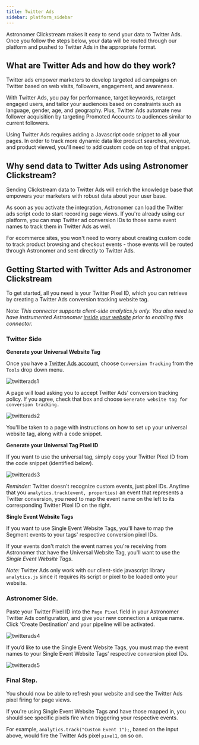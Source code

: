 ```yaml
---
title: Twitter Ads
sidebar: platform_sidebar
---
```


Astronomer Clickstream makes it easy to send your data to Twitter Ads. Once you follow the steps below, your data will be routed through our platform and pushed to Twitter Ads in the appropriate format. 

## What are Twitter Ads and how do they work?

Twitter ads empower marketers to develop targeted ad campaigns on Twitter based on web visits, followers, engagement, and awareness. 

With Twitter Ads, you pay for performance, target keywords, retarget engaged users, and tailor your audiences based on constraints such as language, gender, age, and geography. Plus, Twitter Ads automate new follower acquisition by targeting Promoted Accounts to audiences similar to current followers. 

Using Twitter Ads requires adding a Javascript code snippet to all your pages. In order to track more dynamic data like product searches, revenue, and product viewed, you'll need to add custom code on top of that snippet.

## Why send data to Twitter Ads using Astronomer Clickstream?

Sending Clickstream data to Twitter Ads will enrich the knowledge base that empowers your marketers with robust data about your user base.  

As soon as you activate the integration, Astronomer can load the Twitter ads script code to start recording page views. If you're already using our platform, you can map Twitter ad conversion IDs to those same event names to track them in Twitter Ads as well. 

For ecommerce sites, you won't need to worry about creating custom code to track product browsing and checkout events - those events will be routed through Astronomer and sent directly to Twitter Ads.

## Getting Started with Twitter Ads and Astronomer Clickstream

To get started, all you need is your Twitter Pixel ID, which you can retrieve by creating a Twitter Ads conversion tracking website tag.

Note: *This connector supports client-side analytics.js only.  You also need to have instrumented Astronomer [inside your website](../sources/analyticsjs.md) prior to enabling this connector.*

### Twitter Side

**Generate your Universal Website Tag**

Once you have a [Twitter Ads account](https://ads.twitter.com/),  choose `Conversion Tracking` from the `Tools` drop down menu. 

![twitterads1](../../../images.twitterads1.png)

A page will load asking you to accept Twitter Ads' conversion tracking policy. If you agree, check that box and choose `Generate website tag for conversion tracking.`

![twitterads2](../../../images.twitterads2.png)

You'll be taken to a page with instructions on how to set up your universal website tag, along with a code snippet. 

**Generate your Universal Tag Pixel ID**

If you want to use the universal tag, simply copy your Twitter Pixel ID from the code snippet (identified below).

![twitterads3](../../../images.twitterads3.png)

*Reminder:* Twitter doesn't recognize custom events, just pixel IDs. Anytime that you `analytics.track(event, properties)` an event that represents a Twitter conversion, you need to map the event name on the left to its corresponding Twitter Pixel ID on the right.  

**Single Event Website Tags**

If you want to use Single Event Website Tags, you'll have to map the Segment events to your tags' respective conversion pixel IDs. 

If your events don't match the event names you're receiving from Astronomer that have the Universal Website Tag, you'll want to use the *Single Event Website Tags*.

*Note:* Twitter Ads only work with our client-side javascript library `analytics.js` since it requires its script or pixel to be loaded onto your website. 

### Astronomer Side. 

Paste your Twitter Pixel ID into the `Page Pixel` field in your Astronomer Twitter Ads configuration, and give your new connection a unique name. Click 'Create Destination' and your pipeline will be activated. 

![twitterads4](../../../images.twitterads4.png)

If you’d like to use the Single Event Website Tags, you must map the event names to your Single Event Website Tags’ respective conversion pixel IDs. 

![twitterads5](../../../images.twitterads5.png)

### Final Step. 
You should now be able to refresh your website and see the Twitter Ads pixel firing for page views.

If you're using Single Event Website Tags and have those mapped in, you should see specific pixels fire when triggering your respective events. 

 For example, `analytics.track("Custom Event 1");`, based on the input above, would fire the Twitter Ads pixel `pixel1`, on so on.

 

